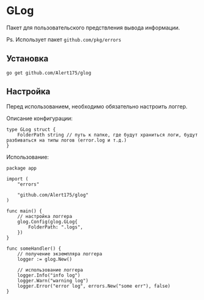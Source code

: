 # GLog

Пакет для пользовательского предствления вывода информации.

Ps. Использует пакет `github.com/pkg/errors`

## Установка

`go get github.com/Alert175/glog`

## Настройка

Перед использованием, необходимо обязательно настроить логгер.

Описание конфигурации:
```
type GLog struct {
	FolderPath string // путь к папке, где будут храниться логи, будут разбиваться на типы логов (error.log и т.д.) 
}
```

Использование:
```
package app

import (
	"errors"

	"github.com/Alert175/glog"
)

func main() {
	// настройка логгера
	glog.Config(glog.GLog{
		FolderPath: ".logs",
	})
}

func someHandler() {
	// получение экземпляра логгера
	logger := glog.New()

	// использование логгера
	logger.Info("info log")
	logger.Warn("warning log")
	logger.Error("error log", errors.New("some err"), false)
}
```
